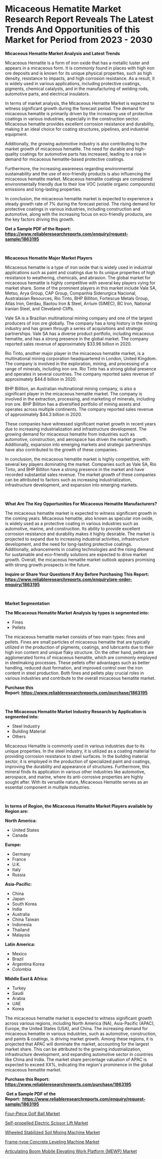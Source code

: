 <p><h1>Micaceous Hematite Market Research Report Reveals The Latest Trends And Opportunities of this Market for Period from 2023 - 2030</h1></p><p><strong>Micaceous Hematite Market Analysis and Latest Trends</strong></p>
<p><p>Micaceous Hematite is a form of iron oxide that has a metallic luster and appears in a micaceous form. It is commonly found in places with high iron ore deposits and is known for its unique physical properties, such as high density, resistance to impacts, and high corrosion resistance. As a result, it is widely used in various applications, including protective coatings, pigments, chemical catalysts, and in the manufacturing of welding rods, automotive parts, and electrical insulators.</p><p>In terms of market analysis, the Micaceous Hematite Market is expected to witness significant growth during the forecast period. The demand for micaceous hematite is primarily driven by the increasing use of protective coatings in various industries, especially in the construction sector. Micaceous hematite provides excellent corrosion resistance and durability, making it an ideal choice for coating structures, pipelines, and industrial equipment.</p><p>Additionally, the growing automotive industry is also contributing to the market growth of micaceous hematite. The need for durable and high-quality coatings for automotive parts has increased, leading to a rise in demand for micaceous hematite-based protective coatings.</p><p>Furthermore, the increasing awareness regarding environmental sustainability and the use of eco-friendly products is also influencing the micaceous hematite market. Micaceous hematite coatings are considered environmentally friendly due to their low VOC (volatile organic compounds) emissions and long-lasting properties.</p><p>In conclusion, the micaceous hematite market is expected to experience a steady growth rate of 7% during the forecast period. The rising demand for protective coatings in various industries, including construction and automotive, along with the increasing focus on eco-friendly products, are the key factors driving this growth.</p></p>
<p><strong>Get a Sample PDF of the Report:&nbsp; <a href="https://www.reliableresearchreports.com/enquiry/request-sample/1863195">https://www.reliableresearchreports.com/enquiry/request-sample/1863195</a></strong></p>
<p>&nbsp;</p>
<p><strong>Micaceous Hematite Major Market Players</strong></p>
<p><p>Micaceous hematite is a type of iron oxide that is widely used in industrial applications such as paint and coatings due to its unique properties of high resistance to weathering, chemicals, and abrasion. The global market for micaceous hematite is highly competitive with several key players vying for market share. Some of the prominent players in this market include Vale SA, Metso, Arya Group, CAP Group, Companhia Siderurgica Nacional, Australasian Resources, Rio Tinto, BHP Billiton, Fortescue Metals Group, Atlas Iron, Gerdau, Baotou Iron & Steel, Arrium (SIMEC), BC Iron, National Iranian Steel, and Cleveland-Cliffs.</p><p>Vale SA is a Brazilian multinational mining company and one of the largest producers of iron ore globally. The company has a long history in the mining industry and has grown through a series of acquisitions and strategic partnerships. Vale SA has a diverse product portfolio, including micaceous hematite, and has a strong presence in the global market. The company reported sales revenue of approximately $33.96 billion in 2020.</p><p>Rio Tinto, another major player in the micaceous hematite market, is a multinational mining corporation headquartered in London, United Kingdom. The company is involved in the exploration, mining, and processing of a range of minerals, including iron ore. Rio Tinto has a strong global presence and operates in several countries. The company reported sales revenue of approximately $44.6 billion in 2020.</p><p>BHP Billiton, an Australian multinational mining company, is also a significant player in the micaceous hematite market. The company is involved in the extraction, processing, and marketing of minerals, including iron ore. BHP Billiton has a diversified portfolio of mining assets and operates across multiple continents. The company reported sales revenue of approximately $44.3 billion in 2020.</p><p>These companies have witnessed significant market growth in recent years due to increasing industrialization and infrastructure development. The growing demand for micaceous hematite from industries such as automotive, construction, and aerospace has driven the market growth. Additionally, expansion into emerging markets and strategic partnerships have also contributed to the growth of these companies.</p><p>In conclusion, the micaceous hematite market is highly competitive, with several key players dominating the market. Companies such as Vale SA, Rio Tinto, and BHP Billiton have a strong presence in the market and have recorded substantial sales revenue. The market growth of these companies can be attributed to factors such as increasing industrialization, infrastructure development, and expansion into emerging markets.</p></p>
<p>&nbsp;</p>
<p><strong>What Are The Key Opportunities For Micaceous Hematite Manufacturers?</strong></p>
<p><p>The micaceous hematite market is expected to witness significant growth in the coming years. Micaceous hematite, also known as specular iron oxide, is widely used as a protective coating in various industries such as automotive, marine, and construction. Its ability to provide excellent corrosion resistance and durability makes it highly desirable. The market is projected to expand due to increasing industrial activities, infrastructure development, and the need for long-lasting protective coatings. Additionally, advancements in coating technologies and the rising demand for sustainable and eco-friendly solutions are expected to drive market growth. Overall, the micaceous hematite market outlook appears promising with strong growth prospects in the future.</p></p>
<p><strong>Inquire or Share Your Questions If Any Before Purchasing This Report: <a href="https://www.reliableresearchreports.com/enquiry/pre-order-enquiry/1863195">https://www.reliableresearchreports.com/enquiry/pre-order-enquiry/1863195</a></strong></p>
<p>&nbsp;</p>
<p><strong>Market Segmentation</strong></p>
<p><strong>The Micaceous Hematite Market Analysis by types is segmented into:</strong></p>
<p><ul><li>Fines</li><li>Pellets</li></ul></p>
<p><p>The micaceous hematite market consists of two main types: fines and pellets. Fines are small particles of micaceous hematite that are typically utilized in the production of pigments, coatings, and lubricants due to their high iron content and unique flaky structure. On the other hand, pellets are agglomerated forms of micaceous hematite, which are commonly employed in steelmaking processes. These pellets offer advantages such as better handling, reduced dust formation, and improved control over the iron content in steel production. Both fines and pellets play crucial roles in various industries and contribute to the overall micaceous hematite market.</p></p>
<p><strong>Purchase this Report:&nbsp;<a href="https://www.reliableresearchreports.com/purchase/1863195">https://www.reliableresearchreports.com/purchase/1863195</a></strong></p>
<p>&nbsp;</p>
<p><strong>The Micaceous Hematite Market Industry Research by Application is segmented into:</strong></p>
<p><ul><li>Steel Industry</li><li>Building Material</li><li>Others</li></ul></p>
<p><p>Micaceous Hematite is commonly used in various industries due to its unique properties. In the steel industry, it is utilized as a coating material for providing corrosion resistance to steel surfaces. In the building material sector, it is employed in the production of specialized paint and coatings, improving the durability and appearance of structures. Furthermore, this mineral finds its application in various other industries like automotive, aerospace, and marine, where its anti-corrosive properties are highly sought after. With its versatile nature, Micaceous Hematite serves as an essential component in multiple industries.</p></p>
<p>&nbsp;</p>
<p><strong>In terms of Region, the Micaceous Hematite Market Players available by Region are:</strong></p>
<p>
    <p> <strong> North America: </strong>
        <ul>
            <li>United States</li>
            <li>Canada</li>
        </ul>
        </p> 
    <p> <strong> Europe: </strong>
        <ul>
            <li>Germany</li>
            <li>France</li>
            <li>U.K.</li>
            <li>Italy</li>
            <li>Russia</li>
        </ul>
        </p> 
    <p> <strong> Asia-Pacific: </strong>
        <ul>
            <li>China</li>
            <li>Japan</li>
            <li>South Korea</li>
            <li>India</li>
            <li>Australia</li>
            <li>China Taiwan</li>
            <li>Indonesia</li>
            <li>Thailand</li>
            <li>Malaysia</li>
        </ul>
        </p> 
    <p> <strong> Latin America: </strong>
        <ul>
            <li>Mexico</li>
            <li>Brazil</li>
            <li>Argentina Korea</li>
            <li>Colombia</li>
        </ul>
        </p> 
    <p> <strong> Middle East & Africa: </strong>
        <ul>
            <li>Turkey</li>
            <li>Saudi</li>
            <li>Arabia</li>
            <li>UAE</li>
            <li>Korea</li>
        </ul>
    </p>
    </p>
<p><p>The micaceous hematite market is expected to witness significant growth across various regions, including North America (NA), Asia-Pacific (APAC), Europe, the United States (USA), and China. The increasing demand for micaceous hematite in various industries, such as automotive, construction, and paints & coatings, is driving market growth. Among these regions, it is projected that APAC will dominate the market, accounting for the largest market share. This can be attributed to the growing industrialization, infrastructure development, and expanding automotive sector in countries like China and India. The market share percentage valuation of APAC is expected to exceed XX%, indicating the region's prominence in the global micaceous hematite market.</p></p>
<p><strong>Purchase this Report: <a href="https://www.reliableresearchreports.com/purchase/1863195">https://www.reliableresearchreports.com/purchase/1863195</a></strong></p>
<p>&nbsp;<strong>Get a Sample PDF of the Report:&nbsp;&nbsp;<a href="https://www.reliableresearchreports.com/enquiry/request-sample/1863195">https://www.reliableresearchreports.com/enquiry/request-sample/1863195</a></strong></p>
<p><strong></strong></p>
<p><p><a href="https://medium.com/@reganklocko456458/four-piece-golf-ball-nbsp-market-focuses-on-market-share-size-and-projected-forecast-till-2030-9a60c068d02a">Four-Piece Golf Ball Market</a></p><p><a href="https://medium.com/@markuspagac2023/decoding-self-propelled-electric-scissor-lift-market-metrics-market-share-trends-and-growth-fc8b695a4fc5">Self-propelled Electric Scissor Lift Market</a></p><p><a href="https://medium.com/@jasonmartin866/wheeled-stabilized-soil-mixing-machine-market-furnishes-information-on-market-share-market-trends-f4d8daad4032">Wheeled Stabilized Soil Mixing Machine Market</a></p><p><a href="https://medium.com/@vergiekunze/frame-type-concrete-leveling-machine-market-trends-and-market-analysis-forecasted-for-period-7c679a678c39">Frame-type Concrete Leveling Machine Market</a></p><p><a href="https://medium.com/@nelsonhauck/articulating-boom-mobile-elevating-work-platform-mewp-market-analysis-its-cagr-market-cf22f012361b">Articulating Boom Mobile Elevating Work Platform (MEWP) Market</a></p></p>